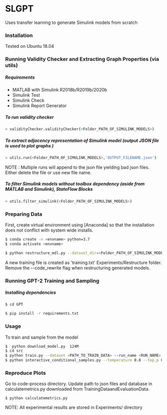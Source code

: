 # SLGPT
Uses transfer learning to generate Simulink models from scratch 

### Installation

Tested  on Ubuntu 18.04

### Running Validity Checker and Extracting Graph Properties (via utils)
##### Requirements 
* MATLAB with Simulink R2018b/R2019b/2020b 
* Simulink Test
* Simulink Check 
* Simulink Report Generator

##### To run validity checker
```sh
> validityChecker.validityChecker(<Folder_PATH_OF_SIMULINK_MODELS>)
```

##### To extract adjacency representation of Simulink model (output JSON file is used to plot graphs )
```sh
> utils.run(<Folder_PATH_OF_SIMULINK_MODELS>,'OUTPUT_FILENAME.json')
```

NOTE : Multiple runs will append to the json file yielding bad json files. Either delete the file or use new file name. 

##### To filter Simulink models without toolbox dependency (aside from MATLAB and Simulink), StateFlow Blocks
```sh
> utils.filter_simulink(<Folder_PATH_OF_SIMULINK_MODELS>)
```


### Preparing Data
First, create virtual environment using  [Anaconda] so that the installation does not conflict with system wide installs.
```sh
$ conda create -n <envname> python=3.7
$ conda activate <envname>
```


```sh
$ python restructure_mdl.py --dataset_dir=<Folder_PATH_OF_SIMULINK_MODELS> --code_rewrite
```
 A new training file is created as 'training.txt' Experiments/Restructure folder. 
Remove the --code_rewrite flag when restructuring generated models.

### Running GPT-2 Training and Sampling 
##### Installing dependencies
```sh
$ cd GPT

$ pip install -r requirements.txt
```

### Usage
To train and sample from the model 
```sh
$  python download_model.py  124M
$ cd src
$ python train.py --dataset <PATH_TO_TRAIN_DATA> --run_name <RUN_NAME> 
$ python interactive_conditional_samples.py --temperature 0.8 --top_p 0.9 -model_name <RUN_NAME>
```

### Reproduce Plots
Go to code-process directory.
Update path to json files and database in calculatemetrics.py downloaded from TrainingDataandEvaluationData.
``` 
$ python calculatemetrics.py
``` 

NOTE: All experimental results are stored in Experiments/ directory

